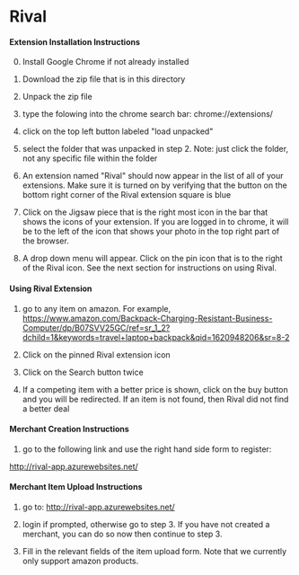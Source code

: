 # Rival

#### Extension Installation Instructions

0) Install Google Chrome if not already installed

1) Download the zip file that is in this directory

2) Unpack the zip file

3) type the folowing into the chrome search bar: chrome://extensions/

4) click on the top left button labeled "load unpacked"

5) select the folder that was unpacked in step 2. Note: just click the folder, not any specific file within the folder

6) An extension named "Rival" should now appear in the list of all of your extensions. Make sure it is turned on by verifying that the button on the bottom right corner of the Rival extension square is blue

7) Click on the Jigsaw piece that is the right most icon in the bar that shows the icons of your extension. If you are logged in to chrome, it will be to the left of the icon that shows your photo in the top right part of the browser. 

8) A drop down menu will appear. Click on the pin icon that is to the right of the Rival icon. See the next section for instructions on using Rival.



#### Using Rival Extension

1) go to any item on amazon. For example, https://www.amazon.com/Backpack-Charging-Resistant-Business-Computer/dp/B07SVV25GC/ref=sr_1_2?dchild=1&keywords=travel+laptop+backpack&qid=1620948206&sr=8-2

2) Click on the pinned Rival extension icon

3) Click on the Search button twice

4) If a competing item with a better price is shown, click on the buy button and you will be redirected. If an item is not found, then Rival did not find a better deal



#### Merchant Creation Instructions

1) go to the following link and use the right hand side form to register: 

http://rival-app.azurewebsites.net/



#### Merchant Item Upload Instructions

1) go to: http://rival-app.azurewebsites.net/

2) login if prompted, otherwise go to step 3. If you have not created a merchant, you can do so now then continue to step 3.

3) Fill in the relevant fields of the item upload form. Note that we currently only support amazon products.


